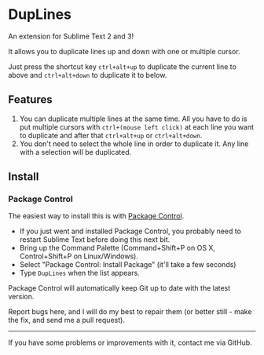 # DupLines

An extension for Sublime Text 2 and 3!

It allows you to duplicate lines up and down with one or multiple cursor. 

Just press the shortcut key `ctrl+alt+up` to duplicate the current line to above and `ctrl+alt+down` to duplicate it to below.

## Features

1. You can duplicate multiple lines at the same time. All you have to do is put multiple cursors with `ctrl+(mouse left click)` at each line you want to duplicate and after that `ctrl+alt+up` or `ctrl+alt+down`. 
2. You don't need to select the whole line in order to duplicate it. Any line with a selection will be duplicated.

## Install

### Package Control

The easiest way to install this is with [Package Control](http://wbond.net/sublime\_packages/package\_control).

 * If you just went and installed Package Control, you probably need to restart Sublime Text before doing this next bit.
 * Bring up the Command Palette (Command+Shift+P on OS X, Control+Shift+P on Linux/Windows).
 * Select "Package Control: Install Package" (it'll take a few seconds)
 * Type `DupLines` when the list appears.

Package Control will automatically keep Git up to date with the latest version.

Report bugs here, and I will do my best to repair them (or better still - make the fix, and send me a pull request).

---

If you have some problems or improvements with it, contact me via GitHub.

